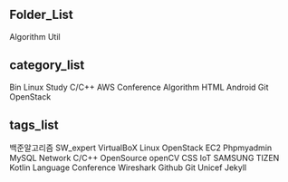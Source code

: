 

## Folder_List

Algorithm
Util

## category_list

Bin
Linux
Study
C/C++
AWS
Conference
Algorithm
HTML
Android
Git
OpenStack





## tags_list

백준알고리즘
SW_expert
VirtualBoX
Linux
OpenStack
EC2
Phpmyadmin
MySQL
Network
C/C++
OpenSource
openCV
CSS
IoT
SAMSUNG
TIZEN
Kotlin
Language
Conference
Wireshark
Github
Git
Unicef
Jekyll
